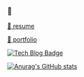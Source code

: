 ### 👋

[📗 resume](https://catkin-basketball-7fa.notion.site/Choi-jun-ho-1bb6bf9266e680e480eddc4501f318e2?pvs=4)

[📕 portfolio](https://catkin-basketball-7fa.notion.site/19e6bf9266e680f49418e94259438b46?pvs=4)

[![Tech Blog Badge](https://img.shields.io/badge/-blog-yellow?style=flat-square&logo=blog&link=https://ililil9482.tistory.com/)](https://velog.io/@ililil9482/posts)

[![Anurag's GitHub stats](https://github-readme-stats.vercel.app/api?username=juno-choi)](https://github.com/anuraghazra/github-readme-stats)

<!--
**juno-choi/juno-choi** is a ✨ _special_ ✨ repository because its `README.md` (this file) appears on your GitHub profile.

Here are some ideas to get you started:

- 🔭 I’m currently working on ...
- 🌱 I’m currently learning ...
- 👯 I’m looking to collaborate on ...
- 🤔 I’m looking for help with ...
- 💬 Ask me about ...
- 📫 How to reach me: ...
- 😄 Pronouns: ...
- ⚡ Fun fact: ...
-->
